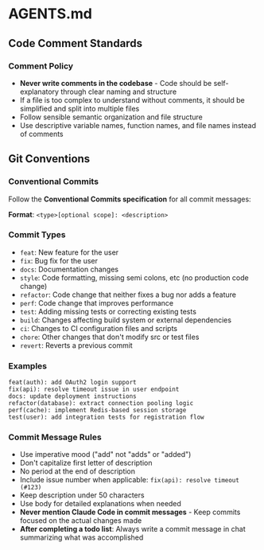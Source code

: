 # AGENTS.md

## Code Comment Standards

### Comment Policy

- **Never write comments in the codebase** - Code should be self-explanatory through clear naming and structure
- If a file is too complex to understand without comments, it should be simplified and split into multiple files
- Follow sensible semantic organization and file structure
- Use descriptive variable names, function names, and file names instead of comments

## Git Conventions

### Conventional Commits

Follow the **Conventional Commits specification** for all commit messages:

**Format**: `<type>[optional scope]: <description>`

### Commit Types
- `feat`: New feature for the user
- `fix`: Bug fix for the user
- `docs`: Documentation changes
- `style`: Code formatting, missing semi colons, etc (no production code change)
- `refactor`: Code change that neither fixes a bug nor adds a feature
- `perf`: Code change that improves performance
- `test`: Adding missing tests or correcting existing tests
- `build`: Changes affecting build system or external dependencies
- `ci`: Changes to CI configuration files and scripts
- `chore`: Other changes that don't modify src or test files
- `revert`: Reverts a previous commit

### Examples
```
feat(auth): add OAuth2 login support
fix(api): resolve timeout issue in user endpoint
docs: update deployment instructions
refactor(database): extract connection pooling logic
perf(cache): implement Redis-based session storage
test(user): add integration tests for registration flow
```

### Commit Message Rules

- Use imperative mood ("add" not "adds" or "added")
- Don't capitalize first letter of description
- No period at the end of description
- Include issue number when applicable: `fix(api): resolve timeout (#123)`
- Keep description under 50 characters
- Use body for detailed explanations when needed
- **Never mention Claude Code in commit messages** - Keep commits focused on the actual changes made
- **After completing a todo list**: Always write a commit message in chat summarizing what was accomplished